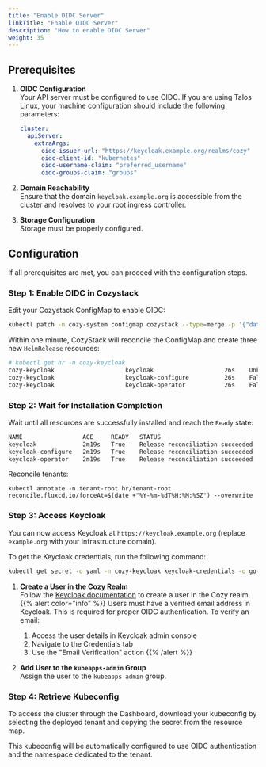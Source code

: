 ```yaml
---
title: "Enable OIDC Server"
linkTitle: "Enable OIDC Server"
description: "How to enable OIDC Server"
weight: 35
---
```


## Prerequisites

1. **OIDC Configuration**  
   Your API server must be configured to use OIDC. If you are using Talos Linux, your machine configuration should include the following parameters:

   ```yaml
   cluster:
     apiServer:
       extraArgs:
         oidc-issuer-url: "https://keycloak.example.org/realms/cozy"
         oidc-client-id: "kubernetes"
         oidc-username-claim: "preferred_username"
         oidc-groups-claim: "groups"
   ```

2. **Domain Reachability**  
   Ensure that the domain `keycloak.example.org` is accessible from the cluster and resolves to your root ingress controller.

3. **Storage Configuration**  
   Storage must be properly configured.

## Configuration  

If all prerequisites are met, you can proceed with the configuration steps.

### Step 1: Enable OIDC in Cozystack  

Edit your Cozystack ConfigMap to enable OIDC:

```bash
kubectl patch -n cozy-system configmap cozystack --type=merge -p '{"data":{"oidc-enabled": "true"}}'
```

Within one minute, CozyStack will reconcile the ConfigMap and create three new `HelmRelease` resources:

```bash
# kubectl get hr -n cozy-keycloak
cozy-keycloak                    keycloak                    26s    Unknown   Running 'install' action with a timeout of 5m0s
cozy-keycloak                    keycloak-configure          26s    False     dependency 'cozy-keycloak/keycloak-operator' is not ready
cozy-keycloak                    keycloak-operator           26s    False     dependency 'cozy-keycloak/keycloak' is not ready
```

### Step 2: Wait for Installation Completion  

Wait until all resources are successfully installed and reach the `Ready` state:

```bash
NAME                 AGE     READY   STATUS
keycloak             2m19s   True    Release reconciliation succeeded
keycloak-configure   2m19s   True    Release reconciliation succeeded
keycloak-operator    2m19s   True    Release reconciliation succeeded
```

<!-- TODO: automate this -->
Reconcile tenants:

```
kubectl annotate -n tenant-root hr/tenant-root reconcile.fluxcd.io/forceAt=$(date +"%Y-%m-%dT%H:%M:%SZ") --overwrite
```

### Step 3: Access Keycloak  

You can now access Keycloak at `https://keycloak.example.org` (replace `example.org` with your infrastructure domain).

To get the Keycloak credentials, run the following command:

```bash
kubectl get secret -o yaml -n cozy-keycloak keycloak-credentials -o go-template='{{ printf "%s\n" (index .data "password" | base64decode) }}'
```

1. **Create a User in the Cozy Realm**  
   Follow the [Keycloak documentation](https://www.keycloak.org/docs/latest/server_admin/index.html#proc-creating-user_server_administration_guide) to create a user in the Cozy realm.
   {{% alert color="info" %}}
   Users must have a verified email address in Keycloak. This is required for proper OIDC authentication.
   To verify an email:
   1. Access the user details in Keycloak admin console
   2. Navigate to the Credentials tab
   3. Use the "Email Verification" action
   {{% /alert %}}

2. **Add User to the `kubeapps-admin` Group**  
   Assign the user to the `kubeapps-admin` group.

### Step 4: Retrieve Kubeconfig

To access the cluster through the Dashboard, download your kubeconfig by selecting the deployed tenant and copying the secret from the resource map.

This kubeconfig will be automatically configured to use OIDC authentication and the namespace dedicated to the tenant.
